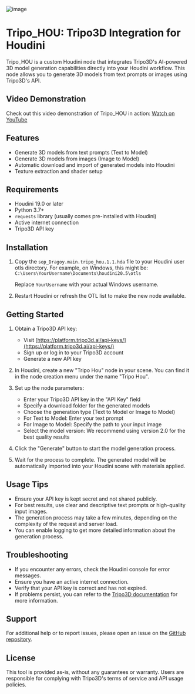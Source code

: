 ![image](https://github.com/user-attachments/assets/e7e0a387-b756-4595-8a85-30b17980fc09)

# Tripo_HOU: Tripo3D Integration for Houdini

Tripo_HOU is a custom Houdini node that integrates Tripo3D's AI-powered 3D model generation capabilities directly into your Houdini workflow. This node allows you to generate 3D models from text prompts or images using Tripo3D's API.

## Video Demonstration

Check out this video demonstration of Tripo_HOU in action:
[Watch on YouTube](https://www.youtube.com/watch?v=F9vX2ulNKSs)

## Features

- Generate 3D models from text prompts (Text to Model)
- Generate 3D models from images (Image to Model)
- Automatic download and import of generated models into Houdini
- Texture extraction and shader setup

## Requirements

- Houdini 19.0 or later
- Python 3.7+
- `requests` library (usually comes pre-installed with Houdini)
- Active internet connection
- Tripo3D API key

## Installation

1. Copy the `sop_Dragoy.main.tripo_hou.1.1.hda` file to your Houdini user otls directory. 
   For example, on Windows, this might be:
   `C:\Users\YourUsername\Documents\houdini20.5\otls`

   Replace `YourUsername` with your actual Windows username.

2. Restart Houdini or refresh the OTL list to make the new node available.

## Getting Started

1. Obtain a Tripo3D API key:
   - Visit [https://platform.tripo3d.ai/api-keys/](https://platform.tripo3d.ai/api-keys/)
   - Sign up or log in to your Tripo3D account
   - Generate a new API key

2. In Houdini, create a new "Tripo Hou" node in your scene. You can find it in the node creation menu under the name "Tripo Hou".

3. Set up the node parameters:
   - Enter your Tripo3D API key in the "API Key" field
   - Specify a download folder for the generated models
   - Choose the generation type (Text to Model or Image to Model)
   - For Text to Model: Enter your text prompt
   - For Image to Model: Specify the path to your input image
   - Select the model version: We recommend using version 2.0 for the best quality results

4. Click the "Generate" button to start the model generation process.

5. Wait for the process to complete. The generated model will be automatically imported into your Houdini scene with materials applied.

## Usage Tips

- Ensure your API key is kept secret and not shared publicly.
- For best results, use clear and descriptive text prompts or high-quality input images.
- The generation process may take a few minutes, depending on the complexity of the request and server load.
- You can enable logging to get more detailed information about the generation process.

## Troubleshooting

- If you encounter any errors, check the Houdini console for error messages.
- Ensure you have an active internet connection.
- Verify that your API key is correct and has not expired.
- If problems persist, you can refer to the [Tripo3D documentation](https://platform.tripo3d.ai/docs/introduction/) for more information.

## Support

For additional help or to report issues, please open an issue on the [GitHub repository](https://github.com/Dragoy/Tripo_HOU/issues).

## License

This tool is provided as-is, without any guarantees or warranty. Users are responsible for complying with Tripo3D's terms of service and API usage policies.
